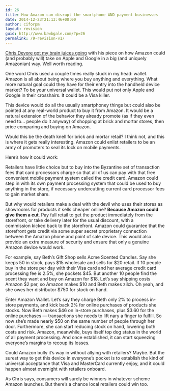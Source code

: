```yaml
---
id: 26
title: How Amazon can disrupt the smartphone AND payment businesses
date: 2014-12-23T21:13:46+00:00
author: ciforpm
layout: revision
guid: http://www.bawbgale.com/?p=26
permalink: /9-revision-v1/
---
```

[Chris Devore got my brain juices going](http://www.crashdev.com/2012/07/heres-how-amazon-can-disrupt-smartphone.html) with his piece on how Amazon could (and probably will) take on Apple and Google in a big (and uniquely Amazonian) way. Well worth reading. 

One word Chris used a couple times really stuck in my head: wallet. Amazon is all about being where you buy anything and everything. What more natural goal could they have for their entry into the handheld device market? To be your universal wallet. This would put not only Apple and Google in their crosshairs. It could be a Visa killer. 

This device would do all the usually smartphoney things but could also be pointed at any real-world product to buy it from Amazon. It would be a natural extension of the behavior they already promote (as if they even need to&#8230; people do it anyway) of shopping at brick and mortar stores, then price comparing and buying on Amazon. 

Would this be the death knell for brick and mortar retail? I think not, and this is where it gets really interesting. Amazon could enlist retailers to be an army of promoters to seal its lock on mobile payments. 

Here&#8217;s how it could work:

Retailers have little choice but to buy into the Byzantine set of transaction fees that card processors charge so that all of us can pay with that free convenient mobile payment system called the credit card. Amazon could step in with its own payment processing system that could be used to buy anything in the store, if necessary undercutting current card processor fees to gain market share. 

But why would retailers make a deal with the devil who uses their stores as showrooms for products it sells cheaper online? **Because Amazon could give them a cut**. Pay full retail to get the product immediately from the storefront, or take delivery later for the usual discount, with a commission kicked back to the storefront. Amazon could guarantee that the storefront gets credit via some super secret proprietary connection between the Amazon phone and point of sale device. This would also provide an extra measure of security and ensure that only a genuine Amazon device would work. 

For example, say Beth&#8217;s Gift Shop sells Acme Scented Candles. Say she keeps 50 in stock, pays $15 wholesale and sells for $20 retail. If 10 people buy in the store per day with their Visa card and her average credit card processing fee is 2.5%, she pockets $45. But another 10 people find the scent they want and buy on Amazon for $18. Let&#8217;s say shipping costs Amazon $2 per, so Amazon makes $10 and Beth makes zilch. Oh yeah, and she owes her distributor $750 for stock on hand. 

Enter Amazon Wallet. Let&#8217;s say they charge Beth only 2% to process in-store payments, and kick back 2% for online purchases of products she stocks. Now Beth makes $46 on in-store purchases, plus $3.60 for the online purchases &#8212; transactions she needs to lift nary a finger to fulfill. So now she&#8217;s made nearly $50 on the same number of people through her door. Furthermore, she can start reducing stock on hand, lowering both costs and risk. Amazon, meanwhile, buys itself top dog status in the world of all payment processing. And once established, it can start squeezing everyone&#8217;s margins to recoup its losses. 

Could Amazon bully it&#8217;s way in without allying with retailers? Maybe. But the surest way to get this device in everyone&#8217;s pocket is to establish the kind of universal acceptance that Visa and MasterCard currently enjoy, and it could happen almost overnight with retailers onboard. 

As Chris says, consumers will surely be winners in whatever scheme Amazon launches. But there&#8217;s a chance local retailers could win too. 